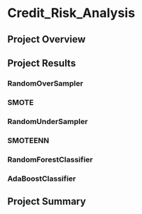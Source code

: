 # Credit_Risk_Analysis

## Project Overview

## Project Results

### RandomOverSampler

### SMOTE

### RandomUnderSampler

### SMOTEENN

### RandomForestClassifier

### AdaBoostClassifier

## Project Summary